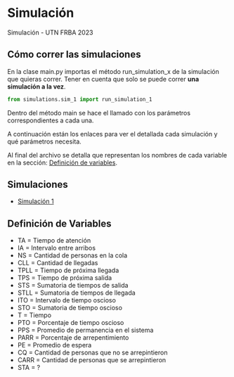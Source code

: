 # Simulación

Simulación - UTN FRBA 2023

## Cómo correr las simulaciones

En la clase main.py importas el método run_simulation_x de la simulación que quieras correr. 
Tener en cuenta que solo se puede correr **una simulación a la vez**.

```python
from simulations.sim_1 import run_simulation_1
```

Dentro del método main se hace el llamado con los parámetros correspondientes a cada una.

A continuación están los enlaces para ver el detallada cada simulación y qué parámetros necesita.

Al final del archivo se detalla que representan los nombres de cada variable en la sección: [Definición de variables].



## Simulaciones

- [Simulación 1]


## Definición de Variables

- TA = Tiempo de atención
- IA = Intervalo entre arribos
- NS = Cantidad de personas en la cola
- CLL = Cantidad de llegadas
- TPLL = Tiempo de próxima llegada
- TPS = Tiempo de próxima salida
- STS = Sumatoria de tiempos de salida
- STLL = Sumatoria de tiempos de llegada
- ITO = Intervalo de tiempo oscioso
- STO = Sumatoria de tiempo oscioso
- T = Tiempo
- PTO = Porcentaje de tiempo oscioso
- PPS = Promedio de permanencia en el sistema
- PARR = Porcentaje de arrepentimiento
- PE = Promedio de espera
- CQ = Cantidad de personas que no se arrepintieron
- CARR = Cantidad de personas que se arrepintieron
- STA = ?

[Definición de variables]: https://github.com/celesfchallen/simulacion#definici%C3%B3n-de-variables
[Simulación 1]: https://github.com/celesfchallen/simulacion/blob/main/SIM_1.md